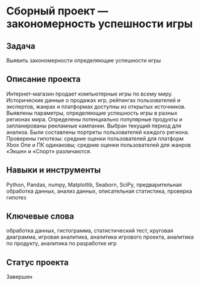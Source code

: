 # Сборный проект — закономерность успешности игры

## Задача

Выявить закономерности определяющие успешности игры

## Описание проекта

Интернет-магазин продает компьютерные игры по всему миру. Исторические данные о продажах игр, рейтингах пользователей и экспертов, жанрах и платформах доступны из открытых источников. Выявлены параметры, определяющие успешность игры в разных регионах мира. Определены потенциально популярные продукты и запланированы рекламные кампании. Выбран текущий период для анализа. Были составлены портреты пользователей каждого региона. Проверены гипотезы: средние оценки пользователей для платформ Xbox One и ПК одинаковы; средние оценки пользователей для жанров «Экшн» и «Спорт» различаются.

## Навыки и инструменты

Python, Pandas, numpy, Matplotlib, Seaborn, SciPy, предварительная обработка данных, анализ данных, описательная статистика, проверка гипотез

## Ключевые слова

обработка данных, гистограмма, статистический тест, круговая диаграмма, игровая аналитика, аналитика игрового проекта, аналитика по продукту, аналитика по разработке игр

## Статус проекта

Завершен
